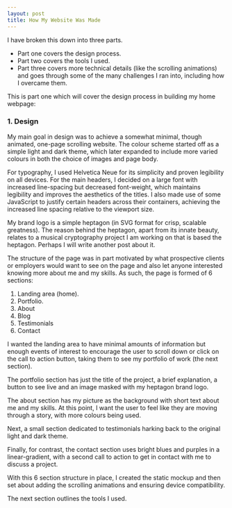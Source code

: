 ```yaml
---
layout: post
title: How My Website Was Made
---
```

I have broken this down into three parts. 
* Part one covers the design process. 
* Part two covers the tools I used.
* Part three covers more technical details (like the scrolling animations) and goes through some of the many challenges I ran into, including how I overcame them.

This is part one which will cover the design process in building my home webpage:
### 1. Design

My main goal in design was to achieve a somewhat minimal, though animated, one-page scrolling website. 
The colour scheme started off as a simple light and dark theme, which later expanded to include more varied colours in both the choice of images and page body. 

For typography, I used Helvetica Neue for its simplicity and proven legibility on all devices. For the main headers, I decided on a large font with increased line-spacing but decreased font-weight, which maintains legibility and improves the aesthetics of the titles. I also made use of some JavaScript to justify certain headers across their containers, achieving the increased line spacing relative to the viewport size.

My brand logo is a simple heptagon (in SVG format for crisp, scalable greatness). The reason behind the heptagon, apart from its innate beauty, relates to a musical cryptography project I am working on that is based the heptagon. Perhaps I will write another post about it.

The structure of the page was in part motivated by what prospective clients or employers would want to see on the page and also let anyone interested knowing more about me and my skills. As such, the page is formed of 6 sections:
1. Landing area (home).
1. Portfolio.
1. About
1. Blog
1. Testimonials
1. Contact

I wanted the landing area to have minimal amounts of information but enough events of interest to encourage the user to scroll down or click on the call to action button, taking them to see my portfolio of work (the next section).

The portfolio section has just the title of the project, a brief explanation, a button to see live and an image masked with my heptagon brand logo. 

The about section has my picture as the background with short text about me and my skills. At this point, I want the user to feel like they are moving through a story, with more colours being used.

Next, a small section dedicated to testimonials harking back to the original light and dark theme.

Finally, for contrast, the contact section uses bright blues and purples in a linear-gradient, with a second call to action to get in contact with me to discuss a project. 

With this 6 section structure in place, I created the static mockup and then set about adding the scrolling animations and ensuring device compatibility.

The next section outlines the tools I used.
